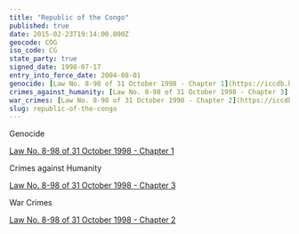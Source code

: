 ```yaml
---
title: "Republic of the Congo"
published: true
date: 2015-02-23T19:14:00.000Z
geocode: COG
iso_code: CG
state_party: true
signed_date: 1998-07-17
entry_into_force_date: 2004-08-01
genocide: [Law No. 8-98 of 31 October 1998 - Chapter 1](https://iccdb.hrlc.net/data/doc/533/)
crimes_against_humanity: [Law No. 8-98 of 31 October 1998 - Chapter 3](https://iccdb.hrlc.net/data/doc/533/)
war_crimes: [Law No. 8-98 of 31 October 1998 - Chapter 2](https://iccdb.hrlc.net/data/doc/533/)
slug: republic-of-the-congo
---
```

Genocide

[Law No. 8-98 of 31 October 1998 - Chapter 1](https://iccdb.hrlc.net/data/doc/533/)

Crimes against Humanity

[Law No. 8-98 of 31 October 1998 - Chapter 3](https://iccdb.hrlc.net/data/doc/533/)

War Crimes

[Law No. 8-98 of 31 October 1998 - Chapter 2](https://iccdb.hrlc.net/data/doc/533/)

